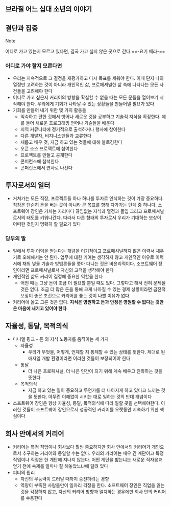 ## 브라질 어느 십대 소년의 이야기

## 결단과 집중
>[!note]
>어디로 가고 있는지 모르고 있다면, 결국 가고 싶지 않은 곳으로 간다
>==-요기 베라-==
### 어디로 가야 할지 모른다면
-  우리는 지속적으로 그 결정을 재평가하고 다시 목표를 세워야 한다. 이때 단지 나의 열정만 고려하는 것이 아니라 개인적인 삶, 프로페셔널한 삶 속에 나타나는 모든 사건들을 고려해야 한다
- 어디로 가고 싶은지 커리어의 방향을 확실할 수 없을 때는 모든 문들을 열어보기 시작해야 한다. 우리에게 기회가 나타날 수 있는 상황들을 만들어낼 필요가 있다
- 기회를 만들어 내기 위한 몇 가지 활동들
	- 익숙하고 편한 것에서 벗어나 새로운 것을 공부하고 기술적 지식을 확장한다. 예를 들어 새로운 프로그래밍 언어나 기술들을 배운다
	- 지역 커뮤니티에 정기적으로 출석하거나 행사에 참여한다
	- 다른 개발자, 비지니스맨들과 교류한다
	- 새롭고 배우 것, 지금 하고 있는 것들에 대해 블로깅한다
	- 오픈 소스 프로젝트에 참여한다
	- 프로젝트를 만들고 공개한다
	- 콘퍼런스에 참석한다
	- 콘퍼런스에서 연사로 나선다
## 투자로서의 일터
- 거쳐가는 모든 직장, 프로젝트들 하나 하나를 투자로 인식하는 것이 가장 중요하다. 직장은 단순히 돈을 버는 곳이 아니라 큰 목표를 향해 다가가는 단계 중 하나다. 소프트웨어 장인은 거치는 자리마다 끊임없는 지식과 열정과 몰입 그리고 프로페셔널로서의 태도를 키워나간다. 따라서 다른 형태의 투자로서 우리가 기대하는 보상이 어떠한 것인지 명확히 할 필요가 있다
### 당부의 말
- 일에서 투자 이익을 얻는다는 개념을 이기적이고 프로페셔널하지 않은 이력서 채우기로 오해해서는 안 된다. 업무에 대한 기여는 생각하지 않고 개인적인 이유로 이력서에 채워 넣을 기술과 방법론들을 쫓아 다니는 것은 비윤리적이다. 소프트웨어 장인아리면 프로페셔널로서 자신의 고객을 생각해야 한다
- 개인적인 삶도 커리어 결정에 중요한 역할을 한다
	- 어떤 때는 그냥 돈이 조금 더 필요할 뿐일 때도 있다. 그렇다고 해서 전혀 문제될 것은 없다. 조금 더 많은 돈을 통해 크게 나아질 수 있는 경제 상황이라면 금전적 보상이 좋은 조건으로 커리어를 쫓는 것이 나쁠 이유가 없다
- 커리어에 옳고 그른 것은 없다. **지식은 영원하고 돈과 안정은 영원할 수 없다는 것만은 마음에 새기고 있어야 한다**

## 자율성, 통달, 목적의식
- 다니엘 핑크  - 돈 외 지식 노동자를 움직이는 세 가지
	- 자율성
		- 우리가 무엇을, 어떻게, 언제할 지 통제할 수 있는 상태를 뜻한다. 제대로 된 애자일 개발 환경이라면 이러한 것들이 보장되어야 한다
	- 통달
		- 더 나은 프로페셔널, 더 나은 인간이 되기 위해 계속 배우고 진화하는 것을 뜻한다
	- 목적의식
		- 지금 하고 있는 일이 중요하고 무언가를 더 나아지게 하고 있다고 느끼는 것을 뜻한다. 아무런 이해없이 시키는 대로 일하는 것의 반대 개념이다
- 소프트웨어 장인은 항상 자율성, 통달, 목적의식에 따라 일할 곳을 선택해야한다. 이러한 것들이 소프트퀘어 장인으로서 성공적인 커리어를 오랫동안 지속하기 위한 핵심이다

## 회사 안에서의 커리어
- 커리어는 특정 직업이나 회사보다 훨씬 중요하지만 회사 안에서의 커리어가 개인으로서 추구하는 커리어와 동일할 수는 없다. 우리의 커리어는 매우 긴 계단이고 특정 직업이나 직장은 한 계단에 지나지 않는다. 어떤 계단을 밟는냐는 새로운 직자응ㄹ 얻기 전에 숙제를 얼마나 잘 해놓았느냐에 달려 있다
- 피터의 원리
	- 자신의 무능력이 드러날 때까지 승진하려는 경향
	- 역량이 부족한 사람들만이 일자리 걱정을 한다. 소프트웨어 장인은 직업을 잃는 것을 걱정하지 않고, 자신의 커리어 방향과 일치하는 경우에만 회사 안의 커리어를 수용한다
